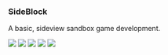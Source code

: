 ### SideBlock

A basic, sideview sandbox game development.

![](https://img.shields.io/github/stars/mBurakKaya/SideBlock.svg)
![](https://img.shields.io/github/forks/mBurakKaya/SideBlock.svg)
![](https://img.shields.io/github/tag/mBurakKaya/SideBlock.svg)
![](https://img.shields.io/github/issues/mBurakKaya/SideBlock.svg)
![](https://img.shields.io/github/v/release/mburakkaya/sideblock?include_prereleases)




